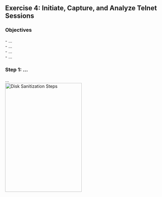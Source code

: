 <h2>Exercise 4: Initiate, Capture, and Analyze Telnet Sessions</h2>

<h3>Objectives</h3>
- ...
<br />
- ...
<br />
- ...
<br />
- ...

<h3>Step 1: ...</h3>
...
<br />
<img src="..." height="30%" width="70%" alt="Disk Sanitization Steps"/>
